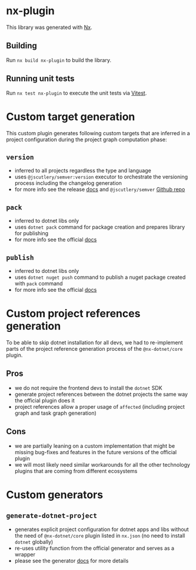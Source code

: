 # nx-plugin

This library was generated with [Nx](https://nx.dev).

## Building

Run `nx build nx-plugin` to build the library.

## Running unit tests

Run `nx test nx-plugin` to execute the unit tests via [Vitest](https://vitest.dev/).

# Custom target generation

This custom plugin generates following custom targets that are inferred in a project configuration during the project graph computation phase:

## `version`
- inferred to all projects regardless the type and language
- uses `@jscutlery/semver:version` executor to orchestrate the versioning process including the changelog generation
- for more info see the release [docs](../../docs/release-publish.md) and `@jscutlery/semver` [Github repo](https://github.com/jscutlery/semver)

## `pack`
- inferred to dotnet libs only
- uses `dotnet pack` command for package creation and prepares library for publishing
- for more info see the official [docs](https://learn.microsoft.com/en-us/dotnet/core/tools/dotnet-pack)

## `publish`
- inferred to dotnet libs only
- uses `dotnet nuget push` command to publish a nuget package created with `pack` command
- for more info see the official [docs](https://learn.microsoft.com/en-us/dotnet/core/tools/dotnet-nuget-push)


# Custom project references generation

To be able to skip dotnet installation for all devs, we had to re-implement parts of the project reference generation process of the `@nx-dotnet/core` plugin.

## Pros
- we do not require the frontend devs to install the `dotnet` SDK
- generate project references between the dotnet projects the same way the official plugin does it
- project references allow a proper usage of `affected` (including project graph and task graph generation)

## Cons
- we are partially leaning on a custom implementation that might be missing bug-fixes and features in the future versions of the official plugin
- we will most likely need similar workarounds for all the other technology plugins that are coming from different ecosystems


# Custom generators

## `generate-dotnet-project`

- generates explicit project configuration for dotnet apps and libs without the need of `@nx-dotnet/core` plugin listed in `nx.json` (no need to install `dotnet` globally)
- re-uses utility function from the official generator and serves as a wrapper
- please see the generator [docs](./src/generators/generate-dotnet-project/README.md) for more details

